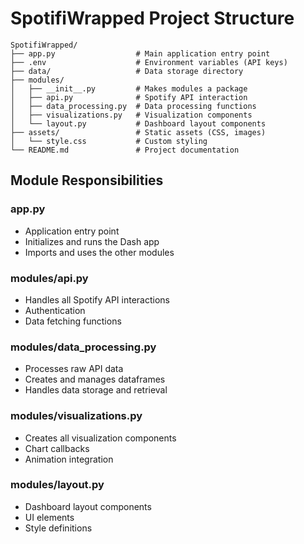 # SpotifiWrapped Project Structure

```
SpotifiWrapped/
├── app.py                  # Main application entry point
├── .env                    # Environment variables (API keys)
├── data/                   # Data storage directory
├── modules/
│   ├── __init__.py         # Makes modules a package
│   ├── api.py              # Spotify API interaction
│   ├── data_processing.py  # Data processing functions
│   ├── visualizations.py   # Visualization components
│   └── layout.py           # Dashboard layout components
├── assets/                 # Static assets (CSS, images)
│   └── style.css           # Custom styling
└── README.md               # Project documentation
```

## Module Responsibilities

### app.py
- Application entry point
- Initializes and runs the Dash app
- Imports and uses the other modules

### modules/api.py
- Handles all Spotify API interactions
- Authentication
- Data fetching functions

### modules/data_processing.py
- Processes raw API data
- Creates and manages dataframes
- Handles data storage and retrieval

### modules/visualizations.py
- Creates all visualization components
- Chart callbacks
- Animation integration

### modules/layout.py
- Dashboard layout components
- UI elements
- Style definitions